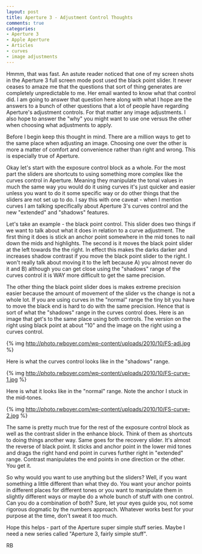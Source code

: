 ```yaml
---
layout: post
title: Aperture 3 - Adjustment Control Thoughts
comments: true
categories:
- Aperture 3
- Apple Aperture
- Articles
- curves
- image adjustments
---
```

Hmmm, that was fast. An astute reader noticed that one of my screen shots in the Aperture 3 full screen mode post used the black point slider. It never ceases to amaze me that the questions that sort of thing generates are completely unpredictable to me. Her email wanted to know what that control did. I am going to answer that question here along with what I hope are the answers to a bunch of other questions that a lot of people have regarding Aperture's adjustment controls. For that matter any image adjustments. I also hope to answer the "why" you might want to use one versus the other when choosing what adjustments to apply.

Before I begin keep this thought in mind. There are a million ways to get to the same place when adjusting an image. Choosing one over the other is more a matter of comfort and convenience rather than right and wrong. This is especially true of Aperture.

Okay let's start with the exposure control block as a whole. For the most part the sliders are shortcuts to using something more complex like the curves control in Aperture. Meaning they manipulate the tonal values in much the same way you would do it using curves it's just quicker and easier unless you want to do it some specific way or do other things that the sliders are not set up to do. I say this with one caveat - when I mention curves I am talking specifically about Aperture 3's curves control and the new "extended" and "shadows" features.

Let's take an example - the black point control. This slider does two things if we want to talk about what it does in relation to a curve adjustment. The first thing it does is stick an anchor point somewhere in the mid tones to nail down the mids and highlights. The second is it moves the black point slider at the left towards the the right. In effect this makes the darks darker and increases shadow contrast if you move the black point slider to the right. I won't really talk about moving it to the left because A) you almost never do it and B) although you can get close using the "shadows" range of the curves control it is WAY more difficult to get the same precision.

The other thing the black point slider does is makes extreme precision easier because the amount of movement of the slider vs the change is not a whole lot. If you are using curves in the "normal" range the tiny bit you have to move the black end is hard to do with the same precision. Hence that is sort of what the "shadows" range in the curves control does. Here is an image that get's to the same place using both controls. The version on the right using black point at about "10" and the image on the right using a curves control.

{% img http://photo.rwboyer.com/wp-content/uploads/2010/10/FS-adj.jpg %}

Here is what the curves control looks like in the "shadows" range.

{% img http://photo.rwboyer.com/wp-content/uploads/2010/10/FS-curve-1.jpg %}

Here is what it looks like in the "normal" range. Note the anchor I stuck in the mid-tones.

{% img http://photo.rwboyer.com/wp-content/uploads/2010/10/FS-curve-2.jpg %}

The same is pretty much true for the rest of the exposure control block as well as the contrast slider in the enhance block. Think of them as shortcuts to doing things another way. Same goes for the recovery slider. It's almost the reverse of black point. It sticks and anchor point in the lower mid tones and drags the right hand end point in curves further right in "extended" range. Contrast manipulates the end points in one direction or the other. You get it.

So why would you want to use anything but the sliders? Well, if you want something a little different than what they do. You want your anchor points in different places for different tones or you want to manipulate them in slightly different ways or maybe do a whole bunch of stuff with one control. Can you do a combination of both? Sure, let your eyes guide you, not some rigorous dogmatic by the numbers approach. Whatever works best for your purpose at the time, don't sweat it too much.

Hope this helps - part of the Aperture super simple stuff series. Maybe I need a new series called "Aperture 3, fairly simple stuff".

RB